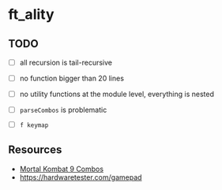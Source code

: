 # ft_ality

## TODO

-   [ ] all recursion is tail-recursive
-   [ ] no function bigger than 20 lines
-   [ ] no utility functions at the module level, everything is nested

-   [ ] `parseCombos` is problematic
-   [ ] `f keymap`

## Resources

-   [Mortal Kombat 9 Combos](https://www.eventhubs.com/guides/2012/nov/30/mortal-kombat-9-moves-characters-combos-and-strategy-guides/)
-   https://hardwaretester.com/gamepad

